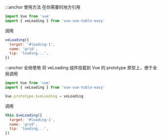 :::anchor 使用方法
在你需要的地方引用

```javascript
import Vue from 'vue'
import { veLoading } from 'vue-vue-table-easy'
```

调用

```javascript
veLoading({
  target: '#loading-1',
  name: 'grid',
  tip: 'loading...',
})
```

:::anchor 全局使用
将 veLoading 组件挂载到 Vue 的 prototype 原型上，便于全局调用

```javascript
import Vue from 'vue'
import { veLoading } from 'vue-vue-table-easy'

Vue.prototype.$veLoading = veLoading
```

调用

```javascript
this.$veLoading({
  target: '#loading-1',
  name: 'grid',
  tip: 'loading...',
})
```
